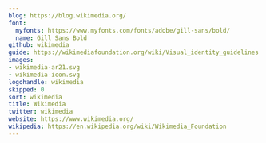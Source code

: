 ```yaml
---
blog: https://blog.wikimedia.org/
font:
  myfonts: https://www.myfonts.com/fonts/adobe/gill-sans/bold/
  name: Gill Sans Bold
github: wikimedia
guide: https://wikimediafoundation.org/wiki/Visual_identity_guidelines
images:
- wikimedia-ar21.svg
- wikimedia-icon.svg
logohandle: wikimedia
skipped: 0
sort: wikimedia
title: Wikimedia
twitter: wikimedia
website: https://www.wikimedia.org/
wikipedia: https://en.wikipedia.org/wiki/Wikimedia_Foundation
---
```

